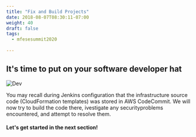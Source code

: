 ```yaml
---
title: "Fix and Build Projects"
date: 2018-08-07T08:30:11-07:00
weight: 40
draft: false
tags:
  - mfesesummit2020
  
---
```


## It's time to put on your software developer hat

![Dev](/images/mfe/Dev.jpg?classes=border,shadow)

You may recall during Jenkins configuration that the infrastructure source code (CloudFormation templates) was stored in AWS CodeCommit.  We will now try to build the code there, ivestigate any securityproblems encountered, and attempt to resolve them.

#### Let's get started in the next section!
